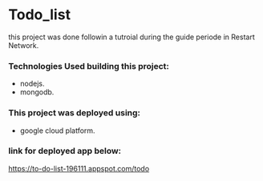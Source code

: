 # Todo_list
this project was done followin a tutroial during the guide periode in Restart Network.

### Technologies Used building this project: 
* nodejs.
* mongodb.

### This project was deployed using: 
* google cloud platform.

### link for deployed app below:
https://to-do-list-196111.appspot.com/todo

